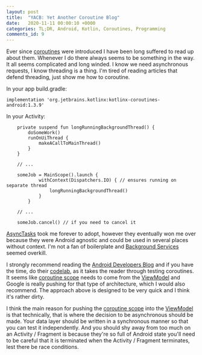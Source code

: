 ```yaml
---
layout: post
title:  "YACB: Yet Another Coroutine Blog"
date:   2020-11-11 00:00:10 +0000
categories: TL;DR, Android, Kotlin, Coroutines, Programming
comments_id: 9
---
```


Ever since [coroutines][CROUTINE] were introduced I have been long suffered to read up about them. Whenever I do there always seems to be something in the way. It all seems complicated and long winded. I know we need asynchronous requests, I know threading is a thing. I'm tired of reading articles that defend threading, just show me how to coroutine.

In your app build.gradle:

```
implementation 'org.jetbrains.kotlinx:kotlinx-coroutines-android:1.3.9'
```

In your Activity:
```
    private suspend fun longRunningBackgroundThread() {
        doSomeWork()
        runOnUiThread {
            makeACallToMainThread()
        }
    }

    // ...

    someJob = MainScope().launch {
            withContext(Dispatchers.IO) { // ensures running on separate thread
                longRunningBackgroundThread()
            }
        }

    // ...

    someJob.cancel() // if you need to cancel it
```

[AsyncTasks][ASYNCTASK] took me forever to adopt, however they eventually won me over because they were Android agnostic and could be used in several places without context. I'm not a fan of boilerplate and [Background Services][BCKSERVICE] seemed overkill.

I strongly recommend reading the [Android Developers Blog][DEVBLOG] and if you have the time, do their [codelab][CODELAB], as it takes the reader through testing coroutines. It seems like [coroutine scope][CSCOPE] needs to come from the [ViewModel][VIEWMODEL] and Google is really pushing for that type of architecture, which I would also recommend. The approach above is designed to be very quick and I think it's rather dirty.

I think the main reason for pushing the [coroutine scope][CSCOPE] into the [ViewModel][VIEWMODEL] is that technically, that is where the decision to be asynchronous should be made. Your data layer should be written in a synchronous manner so that you can test it independently. And you should shy away from too much on an Activity / Fragment is because they're so full of Android state you'll need to be careful that it is terminated when the Activity / Fragment terminates, lest there be race conditions.

[DEVBLOG]: https://medium.com/androiddevelopers/coroutines-on-android-part-i-getting-the-background-3e0e54d20bb
[ASYNCTASK]: https://developer.android.com/reference/android/os/AsyncTask
[BCKSERVICE]: https://developer.android.com/training/run-background-service/create-service
[CODELAB]: https://codelabs.developers.google.com/codelabs/kotlin-coroutines/#0
[VIEWMODEL]: https://developer.android.com/topic/libraries/architecture/viewmodel
[CSCOPE]: https://medium.com/@elizarov/coroutine-context-and-scope-c8b255d59055
[CROUTINE]: https://kotlinlang.org/docs/reference/coroutines-overview.html
